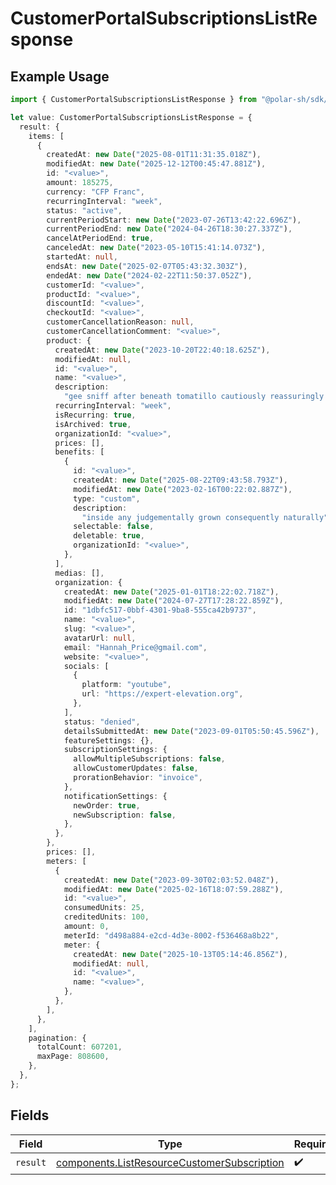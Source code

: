 # CustomerPortalSubscriptionsListResponse

## Example Usage

```typescript
import { CustomerPortalSubscriptionsListResponse } from "@polar-sh/sdk/models/operations/customerportalsubscriptionslist.js";

let value: CustomerPortalSubscriptionsListResponse = {
  result: {
    items: [
      {
        createdAt: new Date("2025-08-01T11:31:35.018Z"),
        modifiedAt: new Date("2025-12-12T00:45:47.881Z"),
        id: "<value>",
        amount: 185275,
        currency: "CFP Franc",
        recurringInterval: "week",
        status: "active",
        currentPeriodStart: new Date("2023-07-26T13:42:22.696Z"),
        currentPeriodEnd: new Date("2024-04-26T18:30:27.337Z"),
        cancelAtPeriodEnd: true,
        canceledAt: new Date("2023-05-10T15:41:14.073Z"),
        startedAt: null,
        endsAt: new Date("2025-02-07T05:43:32.303Z"),
        endedAt: new Date("2024-02-22T11:50:37.052Z"),
        customerId: "<value>",
        productId: "<value>",
        discountId: "<value>",
        checkoutId: "<value>",
        customerCancellationReason: null,
        customerCancellationComment: "<value>",
        product: {
          createdAt: new Date("2023-10-20T22:40:18.625Z"),
          modifiedAt: null,
          id: "<value>",
          name: "<value>",
          description:
            "gee sniff after beneath tomatillo cautiously reassuringly tangible exotic deliberately",
          recurringInterval: "week",
          isRecurring: true,
          isArchived: true,
          organizationId: "<value>",
          prices: [],
          benefits: [
            {
              id: "<value>",
              createdAt: new Date("2025-08-22T09:43:58.793Z"),
              modifiedAt: new Date("2023-02-16T00:22:02.887Z"),
              type: "custom",
              description:
                "inside any judgementally grown consequently naturally",
              selectable: false,
              deletable: true,
              organizationId: "<value>",
            },
          ],
          medias: [],
          organization: {
            createdAt: new Date("2025-01-01T18:22:02.718Z"),
            modifiedAt: new Date("2024-07-27T17:28:22.859Z"),
            id: "1dbfc517-0bbf-4301-9ba8-555ca42b9737",
            name: "<value>",
            slug: "<value>",
            avatarUrl: null,
            email: "Hannah_Price@gmail.com",
            website: "<value>",
            socials: [
              {
                platform: "youtube",
                url: "https://expert-elevation.org",
              },
            ],
            status: "denied",
            detailsSubmittedAt: new Date("2023-09-01T05:50:45.596Z"),
            featureSettings: {},
            subscriptionSettings: {
              allowMultipleSubscriptions: false,
              allowCustomerUpdates: false,
              prorationBehavior: "invoice",
            },
            notificationSettings: {
              newOrder: true,
              newSubscription: false,
            },
          },
        },
        prices: [],
        meters: [
          {
            createdAt: new Date("2023-09-30T02:03:52.048Z"),
            modifiedAt: new Date("2025-02-16T18:07:59.288Z"),
            id: "<value>",
            consumedUnits: 25,
            creditedUnits: 100,
            amount: 0,
            meterId: "d498a884-e2cd-4d3e-8002-f536468a8b22",
            meter: {
              createdAt: new Date("2025-10-13T05:14:46.856Z"),
              modifiedAt: null,
              id: "<value>",
              name: "<value>",
            },
          },
        ],
      },
    ],
    pagination: {
      totalCount: 607201,
      maxPage: 808600,
    },
  },
};
```

## Fields

| Field                                                                                                      | Type                                                                                                       | Required                                                                                                   | Description                                                                                                |
| ---------------------------------------------------------------------------------------------------------- | ---------------------------------------------------------------------------------------------------------- | ---------------------------------------------------------------------------------------------------------- | ---------------------------------------------------------------------------------------------------------- |
| `result`                                                                                                   | [components.ListResourceCustomerSubscription](../../models/components/listresourcecustomersubscription.md) | :heavy_check_mark:                                                                                         | N/A                                                                                                        |